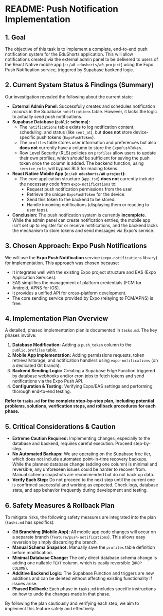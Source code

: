# README: Push Notification Implementation

## 1. Goal

The objective of this task is to implement a complete, end-to-end push notification system for the EduShorts application. This will allow notifications created via the external admin panel to be delivered to users of the React Native mobile app (`c:/a0 edushorts/a0-project`) using the Expo Push Notification service, triggered by Supabase backend logic.

## 2. Current System Status & Findings (Summary)

Our investigation revealed the following about the current state:

*   **External Admin Panel:** Successfully creates and schedules notification *records* in the Supabase `notifications` table. However, it lacks the logic to actually *send* push notifications.
*   **Supabase Database (`public` schema):**
    *   The `notifications` table exists to log notification content, scheduling, and status (like `sent_at`), but **does not** store device-specific push tokens (`ExpoPushToken`).
    *   The `profiles` table stores user information and preferences but also **does not** currently have a column to store the `ExpoPushToken`.
    *   Row Level Security (RLS) policies on `profiles` allow users to update their own profiles, which *should* be sufficient for saving the push token once the column is added. The backend function, using `service_role`, will bypass RLS for reading tokens.
*   **React Native Mobile App (`c:/a0 edushorts/a0-project`):**
    *   The core application structure (`App.tsx`) **does not** currently include the necessary code from `expo-notifications` to:
        *   Request push notification permissions from the user.
        *   Retrieve the unique `ExpoPushToken` for the device.
        *   Send this token to the backend to be stored.
        *   Handle incoming notifications (displaying them or reacting to user taps).
*   **Conclusion:** The push notification system is currently **incomplete**. While the admin panel can create notification entries, the mobile app isn't set up to register for or receive notifications, and the backend lacks the mechanism to store tokens and send messages via Expo's service.

## 3. Chosen Approach: Expo Push Notifications

We will use the **Expo Push Notification** service (`expo-notifications` library) for implementation. This approach was chosen because:

*   It integrates well with the existing Expo project structure and EAS (Expo Application Services).
*   EAS simplifies the management of platform credentials (FCM for Android, APNS for iOS).
*   It provides a unified API for cross-platform development.
*   The core sending service provided by Expo (relaying to FCM/APNS) is free.

## 4. Implementation Plan Overview

A detailed, phased implementation plan is documented in `tasks.md`. The key phases involve:

1.  **Database Modification:** Adding a `push_token` column to the `public.profiles` table.
2.  **Mobile App Implementation:** Adding permissions requests, token retrieval/storage, and notification handlers using `expo-notifications` (on a dedicated Git branch).
3.  **Backend Sending Logic:** Creating a Supabase Edge Function triggered by database webhooks and/or cron jobs to fetch tokens and send notifications via the Expo Push API.
4.  **Configuration & Testing:** Verifying Expo/EAS settings and performing thorough end-to-end testing.

**Refer to `tasks.md` for the complete step-by-step plan, including potential problems, solutions, verification steps, and rollback procedures for each phase.**

## 5. Critical Considerations & Caution

*   **Extreme Caution Required:** Implementing changes, especially to the database and backend, requires careful execution. Proceed step-by-step.
*   **No Automated Backups:** We are operating on the Supabase free tier, which does not include automated point-in-time recovery backups. While the planned database change (adding one column) is minimal and reversible, any unforeseen issues could be harder to recover from. Manual schema snapshots are recommended but do not back up data.
*   **Verify Each Step:** Do not proceed to the next step until the current one is confirmed successful and working as expected. Check logs, database state, and app behavior frequently during development and testing.

## 6. Safety Measures & Rollback Plan

To mitigate risks, the following safety measures are integrated into the plan (`tasks.md` has specifics):

*   **Git Branching (Mobile App):** All mobile app code changes will occur on a separate branch (`feature/push-notifications`). This allows easy reversion by simply discarding the branch.
*   **Manual Schema Snapshot:** Manually save the `profiles` table definition before modification.
*   **Minimal Database Change:** The only direct database schema change is adding one nullable `TEXT` column, which is easily reversible (`DROP COLUMN`).
*   **Additive Backend Logic:** The Supabase Function and triggers are new additions and can be deleted without affecting existing functionality if issues arise.
*   **Phased Rollback:** Each phase in `tasks.md` includes specific instructions on how to undo the changes made in that phase.

By following the plan cautiously and verifying each step, we aim to implement this feature safely and effectively.
